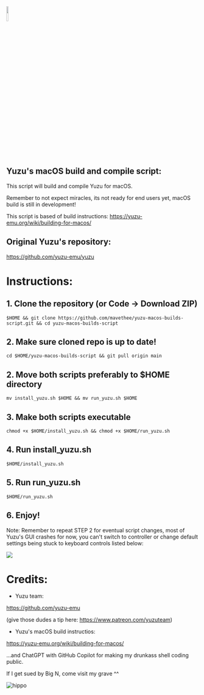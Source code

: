 <img src="https://raw.githubusercontent.com/yuzu-emu/yuzu-assets/master/icons/icon.png" width="10%" height="10%"/> 

## Yuzu's macOS build and compile script:

This script will build and compile Yuzu for macOS.

Remember to not expect miracles, its not ready for end users yet, macOS build is still in development!

This script is based of build instructions:
https://yuzu-emu.org/wiki/building-for-macos/

## Original Yuzu's repository:

https://github.com/yuzu-emu/yuzu

# Instructions:

## 1. Clone the repository (or Code -> Download ZIP)

```
$HOME && git clone https://github.com/mavethee/yuzu-macos-builds-script.git && cd yuzu-macos-builds-script
```

## 2. Make sure cloned repo is up to date!

```
cd $HOME/yuzu-macos-builds-script && git pull origin main
```

## 2. Move both scripts preferably to $HOME directory

```
mv install_yuzu.sh $HOME && mv run_yuzu.sh $HOME
```

## 3. Make both scripts executable

```
chmod +x $HOME/install_yuzu.sh && chmod +x $HOME/run_yuzu.sh
```

## 4. Run install_yuzu.sh

```
$HOME/install_yuzu.sh
```

## 5. Run run_yuzu.sh

```
$HOME/run_yuzu.sh
```

## 6. Enjoy!

Note: Remember to repeat STEP 2 for eventual script changes, most of Yuzu's GUI crashes for now, you can't switch to controller or change default settings being stuck to keyboard controls listed below:

<img src="https://media.discordapp.net/attachments/724306793819275309/1111011104810877029/image.png"/> 

# Credits:

- Yuzu team:

https://github.com/yuzu-emu

(give those dudes a tip here: https://www.patreon.com/yuzuteam)

- Yuzu's macOS build instructios:

https://yuzu-emu.org/wiki/building-for-macos/

...and ChatGPT with GitHub Copilot for making my drunkass shell coding public.

If I get sued by Big N, come visit my grave ^^

![hippo](https://media.tenor.com/uH3ibKuHMSQAAAAC/anime-citrus.gif)
